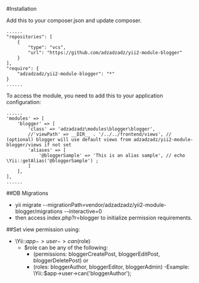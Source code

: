 #Installation

Add this to your composer.json and update composer.

    ......
    "repositories": [
        {
            "type": "vcs",
            "url": "https://github.com/adzadzadz/yii2-module-blogger"
        }
    ],
    "require": {
        "adzadzadz/yii2-module-blogger": "*"
    }
    ......


To access the module, you need to add this to your application configuration:

    ......
	'modules' => [
        'blogger' => [
            'class' => 'adzadzadz\modules\blogger\blogger',
            //'viewPath' => __DIR__ . '/../../frontend/views', // (optional) blogger will use default views from adzadzadz/yii2-module-blogger/views if not set
            'aliases' => [
                '@bloggerSample' => 'This is an alias sample', // echo \Yii::getAlias('@bloggerSample') ;
            ]
        ],
    ],
    ......


##DB Migrations
- yii migrate --migrationPath=vendor/adzadzadz/yii2-module-blogger/migrations --interactive=0
- then access index.php?r=blogger to initialize permission requirements.

##Set view permission using:
- \Yii::$app->user->can($role)
    - $role can be any of the following: 
        - (permissions: bloggerCreatePost, bloggerEditPost, bloggerDeletePost) or 
        - (roles: bloggerAuthor, bloggerEditor, bloggerAdmin)
    -Example: \Yii::$app->user->can('bloggerAuthor');